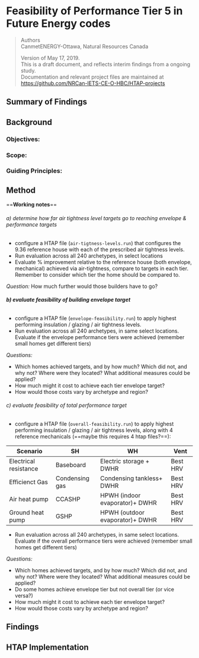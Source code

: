 # Feasibility of Performance Tier 5 in Future Energy codes

> Authors<br />
> CanmetENERGY-Ottawa, Natural Resources Canada
>
> Version of May 17, 2019. <br />This is a draft document, and reflects interim findings from a ongoing study. <br />Documentation and relevant project files are maintained at https://github.com/NRCan-IETS-CE-O-HBC/HTAP-projects

## Summary of Findings

## Background

### Objectives:

### Scope:

### Guiding Principles:

## Method

==**Working notes**==

###### a) determine how far air tightness level targets go to reaching envelope & performance targets

- configure a HTAP file (`air-tigtness-levels.run`)  that configures the 9.36 reference house with each of the prescribed air tightness levels.  
- Run evaluation across all 240 archetypes, in select locations 
- Evaluate % improvement relative to the reference house (both envelope, mechanical) achieved via air-tightness, compare to targets in each tier. Remember to consider which tier the home should be compared to. 

*Question:* How much further would those builders have to go?

###### **b) evaluate feasibility of building envelope target**

- configure a HTAP file (`envelope-feasibility.run`) to apply highest performing insulation / glazing / air tightness levels.
- Run evaluation across all 240 archetypes, in same select locations. Evaluate if the envelope performance tiers were achieved (remember small homes get different tiers)

*Questions:* 

  - Which homes achieved targets, and by how much? Which did not, and why not? Where were they located? What additional measures could be applied?
  - How much might it cost to achieve each tier envelope target? 
  - How would those costs vary by archetype and region?

###### c) evaluate feasibility of total performance target

- configure a HTAP file  (`overall-feasibility.run`) to apply highest performing insulation / glazing / air tightness levels, along with 4 reference mechanicals (==maybe this requires 4 htap files?==):

| Scenario              | SH             | WH                              | Vent     |
| --------------------- | -------------- | ------------------------------- | -------- |
| Electrical resistance | Baseboard      | Electric storage + DWHR         | Best HRV |
| Efficienct Gas        | Condensing gas | Condensing tankless+ DWHR       | Best HRV |
| Air heat pump         | CCASHP         | HPWH (indoor evaporator)+ DWHR  | Best HRV |
| Ground heat pump      | GSHP           | HPWH (outdoor evaporator)+ DWHR | Best HRV |




- Run evaluation across all 240 archetypes, in same select locations. Evaluate if the overall performance tiers were achieved (remember small homes get different tiers)

*Questions:* 

- Which homes achieved targets, and by how much? Which did not, and why not? Where were they located? What additional measures could be applied?
- Do some homes achieve envelope tier but not overall tier (or vice versa?)
- How much might it cost to achieve each tier envelope target? 
- How would those costs vary by archetype and region?



## Findings

## HTAP Implementation
